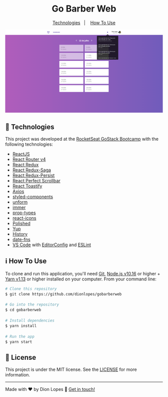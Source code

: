 <h1 align="center">
    Go Barber Web
</h1>

<p align="center">
  <a href="#rocket-technologies">Technologies</a>&nbsp;&nbsp;&nbsp;|&nbsp;&nbsp;&nbsp;
  <a href="#information_source-how-to-use">How To Use</a>
</p>

![App Screenshot](https://raw.githubusercontent.com/dionlopes/gobarberweb/master/public/gobarberweb.png)

## :rocket: Technologies

This project was developed at the [RocketSeat GoStack Bootcamp](https://rocketseat.com.br/bootcamp) with the following technologies:

-  [ReactJS](https://reactjs.org/)
-  [React Router v4](https://github.com/ReactTraining/react-router)
-  [React Redux](https://github.com/reduxjs/react-redux)
-  [React Redux-Saga](https://github.com/redux-saga/redux-saga)
-  [React Redux-Persist](https://github.com/rt2zz/redux-persist)
-  [React Perfect Scrollbar](https://github.com/goldenyz/react-perfect-scrollbar)
-  [React Toastify](https://github.com/fkhadra/react-toastify)
-  [Axios](https://github.com/axios/axios)
-  [styled-components](https://www.styled-components.com/)
-  [unform](https://github.com/Rocketseat/unform)
-  [immer](https://github.com/immerjs/immer)
-  [prop-types](https://github.com/facebook/prop-types)
-  [react-icons](https://github.com/react-icons/react-icons)
-  [Polished](https://github.com/styled-components/polished)
-  [Yup](https://github.com/jquense/yup)
-  [History](https://github.com/ReactTraining/history)
-  [date-fns](https://github.com/date-fns/date-fns)
-  [VS Code][vc] with [EditorConfig][vceditconfig] and [ESLint][vceslint]

## :information_source: How To Use

To clone and run this application, you'll need [Git](https://git-scm.com), [Node.js v10.16][nodejs] or higher + [Yarn v1.13][yarn] or higher installed on your computer. From your command line:

```bash
# Clone this repository
$ git clone https://github.com/dionlopes/gobarberweb

# Go into the repository
$ cd gobarberweb

# Install dependencies
$ yarn install

# Run the app
$ yarn start
```

## :memo: License
This project is under the MIT license. See the [LICENSE](https://github.com/dionlopes/gobarberweb/blob/master/LICENSE) for more information.

---

Made with ♥ by Dion Lopes :wave: [Get in touch!](https://www.linkedin.com/in/dionlopes/)

[nodejs]: https://nodejs.org/
[yarn]: https://yarnpkg.com/
[vc]: https://code.visualstudio.com/
[vceditconfig]: https://marketplace.visualstudio.com/items?itemName=EditorConfig.EditorConfig
[vceslint]: https://marketplace.visualstudio.com/items?itemName=dbaeumer.vscode-eslint
